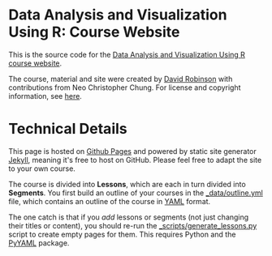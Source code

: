 Data Analysis and Visualization Using R: Course Website
=====

This is the source code for the [Data Analysis and Visualization Using R course website](http://dgrtwo.github.io/RData/).

The course, material and site were created by [David Robinson](http://dgrtwo.github.io) with contributions from Neo Christopher Chung. For license and copyright information, see [here](http://dgrtwo.github.io/RData/about).

Technical Details
=====

This page is hosted on [Github Pages](https://pages.github.com/) and powered by static site generator [Jekyll](http://jekyllrb.com/), meaning it's free to host on GitHub. Please feel free to adapt the site to your own course.

The course is divided into **Lessons**, which are each in turn divided into **Segments**. You first build an outline of your courses in the [_data/outline.yml](_data/outline.yml) file, which contains an outline of the course in [YAML](http://www.yaml.org/) format.

The one catch is that if you *add* lessons or segments (not just changing their titles or content), you should re-run the [_scripts/generate_lessons.py](generate_lessons.py) script to create empty pages for them. This requires Python and the [PyYAML](http://pyyaml.org/) package.